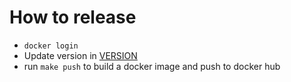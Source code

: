 # How to release

* `docker login`
* Update version in [VERSION](https://github.com/sunglim/systemtrading/blob/main/VERSION)
* run `make push` to build a docker image and push to docker hub
